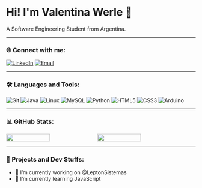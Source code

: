 # Hi! I'm Valentina Werle 🌸

A Software Engineering Student from Argentina.

---

### 🌐 Connect with me:

[![LinkedIn](https://img.shields.io/badge/LinkedIn-%230077B5.svg?style=for-the-badge&logo=linkedin&logoColor=white)](https://www.linkedin.com/in/valentinawerle/)
[![Email](https://img.shields.io/badge/Email-D14836?style=for-the-badge&logo=gmail&logoColor=white)](valentinawerle@gmail.com)

---

### 🛠 Languages and Tools:

![Git](https://img.shields.io/badge/-Git-F05032?style=flat-square&logo=git&logoColor=white)
![Java](https://img.shields.io/badge/-Java-007396?style=flat-square&logo=java&logoColor=white)
![Linux](https://img.shields.io/badge/-Linux-FCC624?style=flat-square&logo=linux&logoColor=black)
![MySQL](https://img.shields.io/badge/-MySQL-4479A1?style=flat-square&logo=mysql&logoColor=white)
![Python](https://img.shields.io/badge/-Python-3776AB?style=flat-square&logo=python&logoColor=white)
![HTML5](https://img.shields.io/badge/HTML5-%23E34F26.svg?style=flat-square&logo=html5&logoColor=white)
![CSS3](https://img.shields.io/badge/CSS3-%231572B6.svg?style=flat-square&logo=css3&logoColor=white)
![Arduino](https://img.shields.io/badge/Arduino-%2300979D.svg?style=flat-square&logo=arduino&logoColor=white)

---

### 📊 GitHub Stats:

<div style="display: flex; flex-wrap: wrap;">
    <img src="https://github-readme-stats.vercel.app/api/top-langs/?username=valentinawerle&layout=compact&theme=radical" width="48%" />
    <img src="https://github-readme-streak-stats.herokuapp.com/?user=valentinawerle&theme=radical" width="48%" />
</div>

---

### 💼 Projects and Dev Stuffs:

- 🔭 I’m currently working on @LeptonSistemas
- 🌱 I’m currently learning JavaScript


